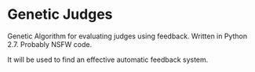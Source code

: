 # Genetic Judges
Genetic Algorithm for evaluating judges using feedback.
Written in Python 2.7.
Probably NSFW code.


It will be used to find an effective automatic feedback system.

